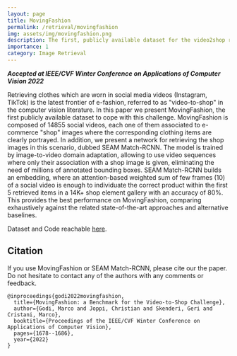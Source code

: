 ```yaml
---
layout: page
title: MovingFashion
permalink: /retrieval/movingfashion
img: assets/img/movingfashion.png
description: The first, publicly available dataset for the video2shop retrieval challenge.
importance: 1
category: Image Retrieval
---
```


***Accepted at IEEE/CVF Winter Conference on Applications of Computer Vision 2022***

Retrieving clothes which are worn in social media videos (Instagram, TikTok) is the latest frontier of e-fashion, referred to as "video-to-shop" in the computer vision literature. In this paper we present MovingFashion, the first publicly available dataset to cope with this challenge. MovingFashion is composed of 14855 social videos, each one of them associated to e-commerce "shop" images where the corresponding clothing items are clearly portrayed. In addition, we present a network for retrieving the shop images in this scenario, dubbed SEAM Match-RCNN. The model is trained by image-to-video domain adaptation, allowing to use video sequences where only their association with a shop image is given, eliminating the need of millions of annotated bounding boxes. SEAM Match-RCNN builds an embedding, where an attention-based weighted sum of few frames (10) of a social video is enough to individuate the correct product within the first 5 retrieved items in a 14K+ shop element gallery with an accuracy of 80%. This provides the best performance on MovingFashion, comparing exhaustively against the related state-of-the-art approaches and alternative baselines.


Dataset and Code reachable [here](https://github.com/HumaticsLAB/SEAM-Match-RCNN).

## Citation
If you use MovingFashion or SEAM Match-RCNN, please cite our the paper. Do not hesitate to contact any of the authors with any comments or feedback.

```
@inproceedings{godi2022movingfashion,
  title={MovingFashion: a Benchmark for the Video-to-Shop Challenge},
  author={Godi, Marco and Joppi, Christian and Skenderi, Geri and Cristani, Marco},
  booktitle={Proceedings of the IEEE/CVF Winter Conference on Applications of Computer Vision},
  pages={1678--1686},
  year={2022}
}
```